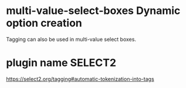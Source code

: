 # multi-value-select-boxes Dynamic option creation
Tagging can also be used in multi-value select boxes.
# plugin name SELECT2
https://select2.org/tagging#automatic-tokenization-into-tags
